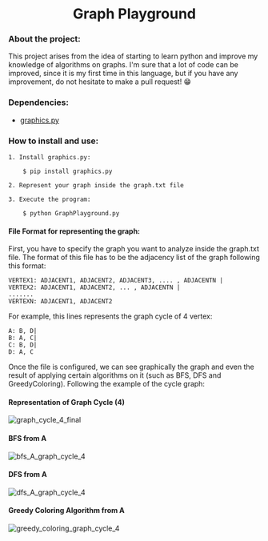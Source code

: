 <h1 align="center">
   Graph Playground
</h1>

### About the project:
This project arises from the idea of starting to learn python and improve my knowledge of algorithms on graphs. I'm sure that a lot of code can be improved, since it is my first time in this language, but if you have any improvement, do not hesitate to make a pull request! 😁

### Dependencies:

- [graphics.py](https://pypi.org/project/graphics.py/)

### How to install and use:
    
    1. Install graphics.py:

        $ pip install graphics.py

    2. Represent your graph inside the graph.txt file

    3. Execute the program:

        $ python GraphPlayground.py

#### File Format for representing the graph:
First, you have to specify the graph you want to analyze inside the graph.txt file. The format of this file has to be the adjacency list of the graph following this format:

```
VERTEX1: ADJACENT1, ADJACENT2, ADJACENT3, .... , ADJACENTN | 
VERTEX2: ADJACENT1, ADJACENT2, ... , ADJACENTN |
.......
VERTEXN: ADJACENT1, ADJACENT2
```

For example, this lines represents the graph cycle of 4 vertex:

```
A: B, D|
B: A, C|
C: B, D|
D: A, C
```

Once the file is configured, we can see graphically the graph and even the result of applying certain algorithms on it (such as BFS, DFS and GreedyColoring). Following the example of the cycle graph:

#### Representation of Graph Cycle (4)
![graph_cycle_4_final](https://user-images.githubusercontent.com/18640261/107013253-6ad68400-679a-11eb-9963-030f5ee7ba4a.png)

#### BFS from A
![bfs_A_graph_cycle_4](https://user-images.githubusercontent.com/18640261/107013248-69a55700-679a-11eb-9057-d82a5ba30859.png)

#### DFS from A
![dfs_A_graph_cycle_4](https://user-images.githubusercontent.com/18640261/107013251-6ad68400-679a-11eb-8964-41aa01747d6e.png)

#### Greedy Coloring Algorithm from A
![greedy_coloring_graph_cycle_4](https://user-images.githubusercontent.com/18640261/107013256-6b6f1a80-679a-11eb-81be-4414e1f5550e.png)
